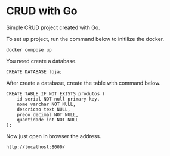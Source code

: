 # CRUD with Go

Simple CRUD project created with Go.

To set up project, run the command below to initilize the docker.

```
docker compose up
```

You need create a database.

```
CREATE DATABASE loja;
```

After create a database, create the table with command below.

```
CREATE TABLE IF NOT EXISTS produtos (
	id serial NOT null primary key,
	nome varchar NOT NULL,
	descricao text NULL,
	preco decimal NOT NULL,
	quantidade int NOT NULL
);
```

Now just open in browser the address.

```
http://localhost:8000/
```

